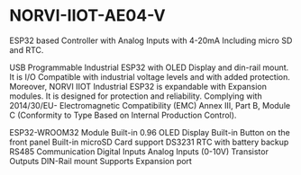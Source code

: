 # NORVI-IIOT-AE04-V
ESP32 based Controller with Analog Inputs with 4-20mA Including micro SD and RTC. 

USB Programmable Industrial ESP32 with OLED Display and din-rail mount. 
It is I/O Compatible with industrial voltage levels and with added protection. Moreover, NORVI IIOT Industrial ESP32 is expandable with Expansion modules. 
It is designed for protection and reliability. Complying with 2014/30/EU- Electromagnetic Compatibility (EMC) 
Annex III, Part B, Module C (Conformity to Type Based on Internal Production Control).

ESP32-WROOM32 Module 
Built-in 0.96 OLED Display 
Built-in Button on the front panel 
Built-in microSD Card support
DS3231 RTC with battery backup
RS485 Communication 
Digital Inputs 
Analog Inputs (0-10V)
Transistor Outputs 
DIN-Rail mount 
Supports Expansion port
